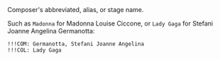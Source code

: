 

<tr>
<td>
<a name="COL"></a>
</td>
<td markdown="1">
<span class="reference-summary">
	Composer's abbreviated, alias, or stage name.
</span>

Such as `Madonna` for Madonna Louise Ciccone, or `Lady Gaga` for Stefani Joanne Angelina Germanotta:

```
!!!COM: Germanotta, Stefani Joanne Angelina
!!!COL: Lady Gaga
```

</td>
</tr>


